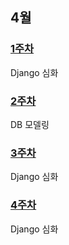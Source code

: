 ## 4월
### [1주차](https://github.com/Imseongjoo/TIL/tree/master/2023_04/Week_01)
Django 심화
### [2주차](https://github.com/Imseongjoo/TIL/tree/master/2023_04/Week_02)
DB 모델링
### [3주차](https://github.com/Imseongjoo/TIL/tree/master/2023_04/Week_03)
Django 심화
### [4주차](https://github.com/Imseongjoo/TIL/tree/master/2023_04/Week_04)
Django 심화
